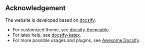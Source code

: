 ## Acknowledgement

The website is developed based on [docsify](https://docsify.js.org/#/).

- For customized theme, see [docsify-themeable](https://jhildenbiddle.github.io/docsify-themeable/#/).
- For latex help, see [docsify-katex](https://upupming.site/docsify-katex/docs/#/).
- For more possible usages and plugins, see [Awesome Docsify](https://docsify.js.org/#/awesome).
